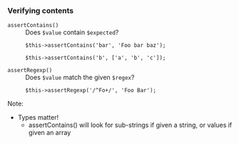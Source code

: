 ### Verifying contents

<dl>
    <dt class="fragment" data-fragment-index="0"><code>assertContains()</code></dt>
    <dd class="fragment" data-fragment-index="0">Does <code>$value</code> contain <code>$expected</code>?</dd>
    <dd class="fragment" data-fragment-index="0"><pre class="hljs lang-php"><code>$this->assertContains('bar', 'Foo bar baz');</code></pre></dd>
    <dd class="fragment" data-fragment-index="1"><pre class="hljs lang-php" style="margin-top: 0;"><code>$this->assertContains('b', ['a', 'b', 'c']);</code></pre></dd>
    <dt class="fragment" data-fragment-index="2"><code>assertRegexp()</code></dt>
    <dd class="fragment" data-fragment-index="2">Does <code>$value</code> match the given <code>$regex</code>?</dd>
    <dd class="fragment" data-fragment-index="2"><pre class="hljs lang-php"><code>$this->assertRegexp('/^Fo+/', 'Foo Bar');</code></pre></dd>
</dl>

Note:

* Types matter!
    - assertContains() will look for sub-strings if given a string, or values if given an array
